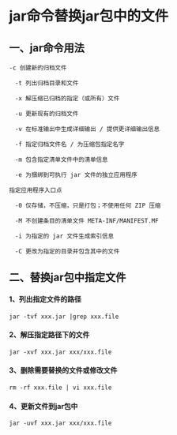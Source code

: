 # jar命令替换jar包中的文件

## 一、jar命令用法

``` 
-c 创建新的归档文件
 
　-t 列出归档目录和文件
 
　-x 解压缩已归档的指定（或所有）文件
 
　-u 更新现有的归档文件
 
　-v 在标准输出中生成详细输出 / 提供更详细输出信息
 
　-f 指定归档文件名 / 为压缩包指定名字
 
　-m 包含指定清单文件中的清单信息 
 
　-e 为捆绑到可执行 jar 文件的独立应用程序
 
指定应用程序入口点
 
　-0 仅存储，不压缩，只是打包；不使用任何 ZIP 压缩
 
　-M 不创建条目的清单文件 META-INF/MANIFEST.MF
 
　-i 为指定的 jar 文件生成索引信息
 
　-C 更改为指定的目录并包含其中的文件
```

## 二、替换jar包中指定文件

#### 1、列出指定文件的路径

``` linux
jar -tvf xxx.jar |grep xxx.file
```

#### 2、解压指定路径下的文件

``` 
jar -xvf xxx.jar xxx/xxx.file
```

#### 3、删除需要替换的文件或修改文件

```
rm -rf xxx.file | vi xxx.file
```

#### 4、更新文件到jar包中

```
jar -uvf xxx.jar xxx/xxx.file
```

